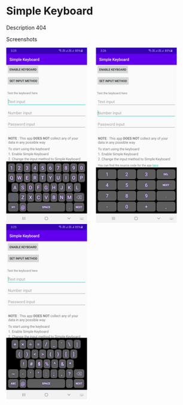 # Simple Keyboard

Description 404

Screenshots

<img src="screenshots/qwerty.jpg" width="216" height="468" />&nbsp;&nbsp;&nbsp;&nbsp;&nbsp;&nbsp;<img src="screenshots/numbers.jpg" width="216" height="468" />&nbsp;&nbsp;&nbsp;&nbsp;&nbsp;&nbsp;<img src="screenshots/characters.jpg" width="216" height="468" />
